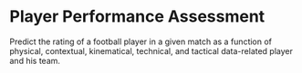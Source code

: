 # Player Performance Assessment
Predict the rating of a football player in a given match as a function of physical, contextual, kinematical, technical, and tactical data-related player and his team.
